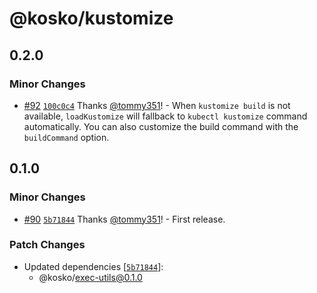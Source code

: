 # @kosko/kustomize

## 0.2.0

### Minor Changes

- [#92](https://github.com/tommy351/kosko/pull/92) [`100c0c4`](https://github.com/tommy351/kosko/commit/100c0c4db131a386c9fb22c00844ef6618484ca4) Thanks [@tommy351](https://github.com/tommy351)! - When `kustomize build` is not available, `loadKustomize` will fallback to `kubectl kustomize` command automatically. You can also customize the build command with the `buildCommand` option.

## 0.1.0

### Minor Changes

- [#90](https://github.com/tommy351/kosko/pull/90) [`5b71844`](https://github.com/tommy351/kosko/commit/5b71844e700fdec9225c6c1395004a12e0869254) Thanks [@tommy351](https://github.com/tommy351)! - First release.

### Patch Changes

- Updated dependencies [[`5b71844`](https://github.com/tommy351/kosko/commit/5b71844e700fdec9225c6c1395004a12e0869254)]:
  - @kosko/exec-utils@0.1.0
